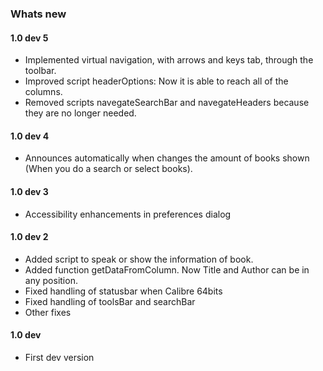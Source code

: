 ### Whats new

#### 1.0 dev 5
* Implemented virtual navigation, with arrows and keys tab, through the toolbar.
* Improved script headerOptions: Now it is able to reach all of the columns.
* Removed scripts navegateSearchBar and navegateHeaders because they are no longer needed.

#### 1.0 dev 4
* Announces automatically when changes the amount of books shown (When you do a search or select books).

#### 1.0 dev 3
* Accessibility enhancements in preferences dialog

#### 1.0 dev 2
* Added script to speak or show the information of book.
* Added function getDataFromColumn. Now Title and Author can be in any position.
* Fixed handling of statusbar when Calibre 64bits
* Fixed handling of toolsBar and searchBar
* Other fixes

#### 1.0 dev
* First dev version
